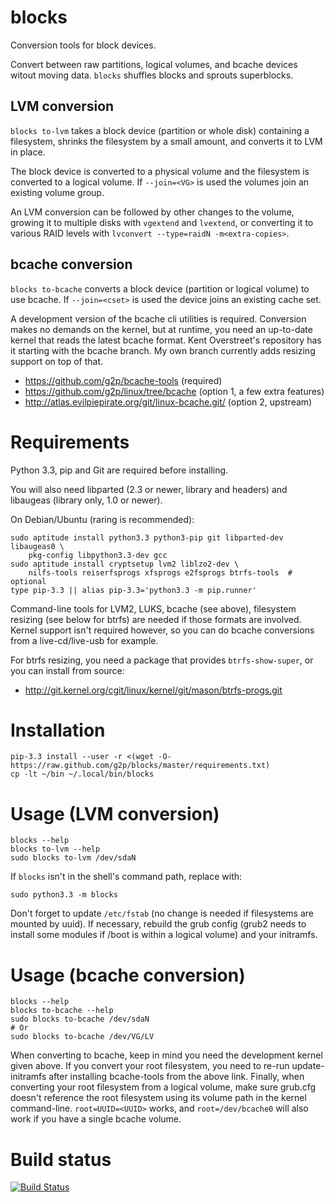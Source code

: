 # blocks

Conversion tools for block devices.

Convert between raw partitions, logical volumes, and bcache devices
witout moving data.  `blocks` shuffles blocks and sprouts superblocks.

## LVM conversion

`blocks to-lvm` takes a block device (partition or whole disk)
containing a filesystem, shrinks the filesystem by a small amount, and
converts it to LVM in place.

The block device is converted to a physical volume and the filesystem is
converted to a logical volume.  If `--join=<VG>` is used the volumes
join an existing volume group.

An LVM conversion can be followed by other changes to the volume,
growing it to multiple disks with `vgextend` and `lvextend`, or
converting it to various RAID levels with `lvconvert --type=raidN
-m<extra-copies>`.

## bcache conversion

`blocks to-bcache` converts a block device (partition or logical
volume) to use bcache.  If `--join=<cset>` is used the device joins an
existing cache set.

A development version of the bcache cli utilities is required.
Conversion makes no demands on the kernel, but at runtime, you need
an up-to-date kernel that reads the latest bcache format.  Kent
Overstreet's repository has it starting with the bcache branch.
My own branch currently adds resizing support on top of that.

* <https://github.com/g2p/bcache-tools> (required)
* <https://github.com/g2p/linux/tree/bcache> (option 1, a few extra
  features)
* <http://atlas.evilpiepirate.org/git/linux-bcache.git/> (option 2,
  upstream)

# Requirements

Python 3.3, pip and Git are required before installing.

You will also need libparted (2.3 or newer, library and headers) and
libaugeas (library only, 1.0 or newer).

On Debian/Ubuntu (raring is recommended):

    sudo aptitude install python3.3 python3-pip git libparted-dev libaugeas0 \
        pkg-config libpython3.3-dev gcc
    sudo aptitude install cryptsetup lvm2 liblzo2-dev \
        nilfs-tools reiserfsprogs xfsprogs e2fsprogs btrfs-tools  # optional
    type pip-3.3 || alias pip-3.3='python3.3 -m pip.runner'

Command-line tools for LVM2, LUKS, bcache (see above), filesystem
resizing (see below for btrfs) are needed if those formats are involved.
Kernel support isn't required however, so you can do bcache conversions
from a live-cd/live-usb for example.

For btrfs resizing, you need a package that provides `btrfs-show-super`,
or you can install from source:

* <http://git.kernel.org/cgit/linux/kernel/git/mason/btrfs-progs.git>

# Installation

    pip-3.3 install --user -r <(wget -O- https://raw.github.com/g2p/blocks/master/requirements.txt)
    cp -lt ~/bin ~/.local/bin/blocks

# Usage (LVM conversion)

    blocks --help
    blocks to-lvm --help
    sudo blocks to-lvm /dev/sdaN

If `blocks` isn't in the shell's command path, replace with:

    sudo python3.3 -m blocks

Don't forget to update `/etc/fstab` (no change is needed if filesystems
are mounted by uuid). If necessary, rebuild the grub config (grub2 needs
to install some modules if /boot is within a logical volume) and your
initramfs.

# Usage (bcache conversion)

    blocks --help
    blocks to-bcache --help
    sudo blocks to-bcache /dev/sdaN
    # Or
    sudo blocks to-bcache /dev/VG/LV

When converting to bcache, keep in mind you need the development kernel
given above.  If you convert your root filesystem, you need to
re-run update-initramfs after installing bcache-tools from the above
link.  Finally, when converting your root filesystem from a logical
volume, make sure grub.cfg doesn't reference the root filesystem using
its volume path in the kernel command-line.  `root=UUID=<UUID>` works,
and `root=/dev/bcache0` will also work if you have a single bcache
volume.

# Build status

[![Build Status](https://travis-ci.org/g2p/blocks.png)](https://travis-ci.org/g2p/blocks)

